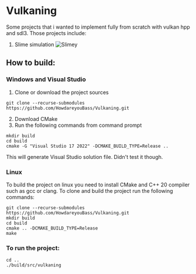 # Vulkaning

Some projects that i wanted to implement fully from scratch with vulkan hpp and sdl3. Those projects include:
1. Slime simulation
![Slimey](https://github.com/HowdareyouBass/Vulkaning/assets/62214754/122f75d4-00ae-4310-87d2-92d8d0075826)

## How to build:

### Windows and Visual Studio
1. Clone or download the project sources
```shell
git clone --recurse-submodules https://github.com/HowdareyouBass/Vulkaning.git
```
2. Download CMake
3. Run the following commands from command prompt
```shell
mkdir build
cd build
cmake -G "Visual Studio 17 2022" -DCMAKE_BUILD_TYPE=Release .. 
```
This will generate Visual Studio solution file.
Didn't test it though.

### Linux
To build the project on linux you need to install CMake and C++ 20 compiler such as gcc or clang. To clone and build the project run the following commands:
```shell
git clone --recurse-submodules https://github.com/HowdareyouBass/Vulkaning.git
mkdir build
cd build
cmake .. -DCMAKE_BUILD_TYPE=Release
make
```

### To run the project:
```shell
cd ..
./build/src/vulkaning
```
